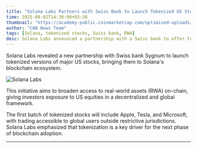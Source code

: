 ```yaml
---
title: "Solana Labs Partners with Swiss Bank to Launch Tokenized US Stocks"
time: 2025-09-02T14:30:00+03:30
thumbnail: "https://academy-public.coinmarketcap.com/optimized-uploads/9b87f3df320d4b3c8c73cb45f24a61c3.png"
author: "CAN News Team"
tags: [Solana, tokenized stocks, Swiss bank, RWA]
desc: Solana Labs announced a partnership with a Swiss bank to offer tokenized US stock trading on-chain, aiming to expand real-world assets on Solana.
---
```


Solana Labs revealed a new partnership with Swiss bank Sygnum to launch tokenized versions of major US stocks, bringing them to Solana's blockchain ecosystem.

![Solana Labs](https://academy-public.coinmarketcap.com/optimized-uploads/9b87f3df320d4b3c8c73cb45f24a61c3.png)

This initiative aims to broaden access to real-world assets (RWA) on-chain, giving investors exposure to US equities in a decentralized and global framework.

The first batch of tokenized stocks will include Apple, Tesla, and Microsoft, with trading accessible to global users outside restrictive jurisdictions. Solana Labs emphasized that tokenization is a key driver for the next phase of blockchain adoption.

---